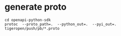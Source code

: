# generate proto
```
cd openapi-python-sdk
protoc  --proto_path=.  --python_out=.  --pyi_out=. tigeropen/push/pb/*.proto
```

